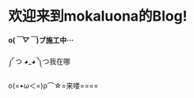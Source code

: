 # 欢迎来到mokaluona的Blog!


#### o(*￣▽￣*)ブ施工中···

༼ つ ◕_◕ ༽つ我在哪

  ο(=•ω＜=)ρ⌒☆=来喽====
                          
